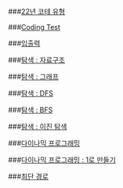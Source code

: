 ###[22년 코테 유형 ](https://www.notion.so/22-a07461ebf42d4e7ea23e92ffc915d9b9)

###[Coding Test](https://www.notion.so/Coding-Test-b70a76f15b824d7081434a79629b88c1)

###[입출력](https://www.notion.so/4b5848964a7e40c6a83c7421a21e2c87)

###[탐색 : 자료구조 ](https://www.notion.so/9b8fa08bda3f4ad6a1b323e95c4c85f5)

###[탐색 : 그래프 ](https://www.notion.so/0ace43985817450fa1a983f0fdee5a03)

###[탐색 : DFS ](https://www.notion.so/DFS-ab8eaeb7d36d493bbb55a9c5d3b79f9c)

###[탐색 : BFS](https://www.notion.so/BFS-80c850b7f7a54d998cac53ca88c00ffd)

###[탐색 : 이진 탐색](https://www.notion.so/9e1aaedb815049e4884672c8a8a487c8)

###[다이나믹 프로그래밍](https://www.notion.so/32c19e4ee301472ab075f8047397815f)

###[다이나믹 프로그래밍 : 1로 만들기](https://www.notion.so/1-e82fbf449f71445cb7b825218cb1f6e4)

###[최단 경로](https://www.notion.so/8f619e0939f143e79c16cba4691bd508)
